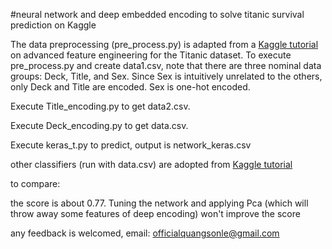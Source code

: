 #neural network and deep embedded encoding to solve titanic survival prediction on Kaggle

The data preprocessing (pre_process.py) is adapted from a [Kaggle tutorial]([https://www.kaggle.com/gunesevitan/titanic-advanced-feature-engineering-tutorial?fbclid=IwAR0TgrZslgDKmHP5n7yQyzmArNhOuOSJcrgUADrccfk-lJkdqbwRvCMlpwo]) on advanced feature engineering for the Titanic dataset. To execute pre_process.py and create data1.csv, note that there are three nominal data groups: Deck, Title, and Sex. Since Sex is intuitively unrelated to the others, only Deck and Title are encoded. Sex is one-hot encoded.

Execute Title_encoding.py to get data2.csv.

Execute Deck_encoding.py to get data.csv.

Execute keras_t.py to predict, output is network_keras.csv

other classifiers (run with data.csv) are adopted from  [Kaggle tutorial]([https://github.com/gtraskas/titanic_prediction/blob/master/titanic_prediction.ipynb?fbclid=IwAR1zd1Y0LsKFM68ir724Kkv2nkiRoRwDwkVf8IwIaO-5PM65pl4HjloXsHk])

to compare:

the score is about 0.77. Tuning the network and applying Pca (which will throw away some features of deep encoding) won't improve the score

any feedback is welcomed, email: officialquangsonle@gmail.com
